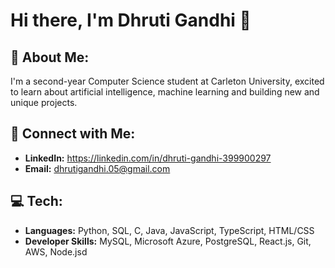 # Hi there, I'm Dhruti Gandhi 👋

## 💫 About Me:
I'm a second-year Computer Science student at Carleton University, excited to learn about artificial intelligence, machine learning and building new and unique projects.

## 🔗 Connect with Me:
- **LinkedIn:** https://linkedin.com/in/dhruti-gandhi-399900297
- **Email:** dhrutigandhi.05@gmail.com

## 💻 Tech:
- **Languages:** Python, SQL, C, Java, JavaScript, TypeScript, HTML/CSS
- **Developer Skills:** MySQL, Microsoft Azure, PostgreSQL, React.js, Git, AWS, Node.jsd
